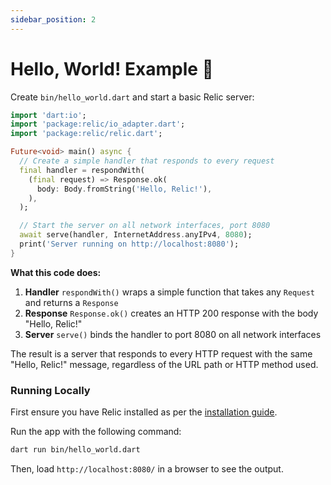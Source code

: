 ```yaml
---
sidebar_position: 2
---
```


# Hello, World! Example 🌟

Create `bin/hello_world.dart` and start a basic Relic server:

```dart
import 'dart:io';
import 'package:relic/io_adapter.dart';
import 'package:relic/relic.dart';

Future<void> main() async {
  // Create a simple handler that responds to every request
  final handler = respondWith(
    (final request) => Response.ok(
      body: Body.fromString('Hello, Relic!'),
    ),
  );

  // Start the server on all network interfaces, port 8080
  await serve(handler, InternetAddress.anyIPv4, 8080);
  print('Server running on http://localhost:8080');
}
```

**What this code does:**

1. **Handler** `respondWith()` wraps a simple function that takes any `Request` and returns a `Response`
2. **Response** `Response.ok()` creates an HTTP 200 response with the body "Hello, Relic!"
3. **Server** `serve()` binds the handler to port 8080 on all network interfaces

The result is a server that responds to every HTTP request with the same "Hello, Relic!" message, regardless of the URL path or HTTP method used.

### Running Locally
First ensure you have Relic installed as per the [installation guide](/getting-started/installation).

Run the app with the following command:

```bash
dart run bin/hello_world.dart
```

Then, load `http://localhost:8080/` in a browser to see the output.